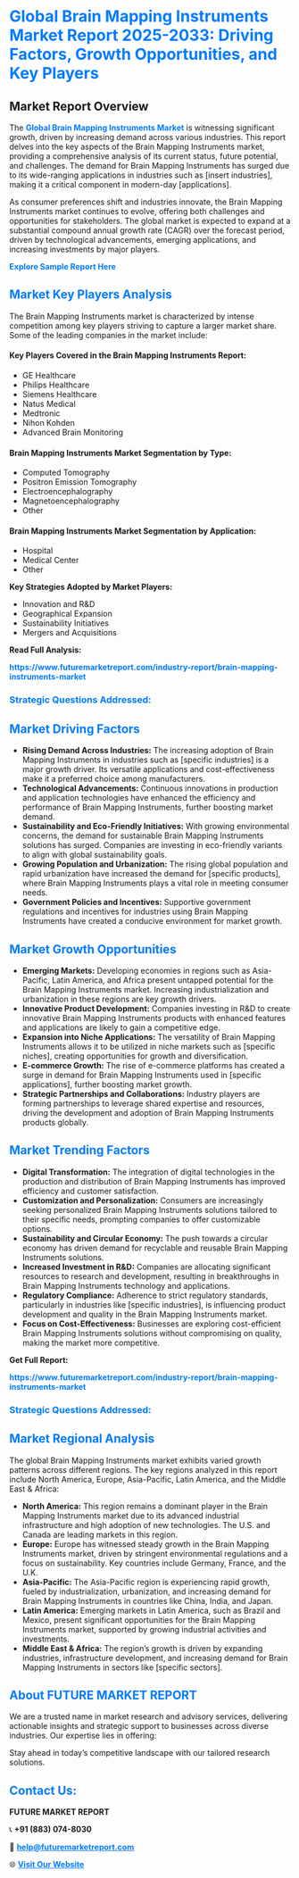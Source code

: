 <h1 style="color: #007BFF;">Global Brain Mapping Instruments Market Report 2025-2033: Driving Factors, Growth Opportunities, and Key Players</h1>

<section id="overview">
<h2>Market Report Overview</h2>
<p>The <a href="https://www.futuremarketreport.com/industry-report/brain-mapping-instruments-market" style="color: #007BFF; text-decoration: none;"><strong>Global Brain Mapping Instruments Market</strong></a> is witnessing significant growth, driven by increasing demand across various industries. This report delves into the key aspects of the Brain Mapping Instruments market, providing a comprehensive analysis of its current status, future potential, and challenges. The demand for Brain Mapping Instruments has surged due to its wide-ranging applications in industries such as [insert industries], making it a critical component in modern-day [applications].</p>
<p>As consumer preferences shift and industries innovate, the Brain Mapping Instruments market continues to evolve, offering both challenges and opportunities for stakeholders. The global market is expected to expand at a substantial compound annual growth rate (CAGR) over the forecast period, driven by technological advancements, emerging applications, and increasing investments by major players.</p>
</section>

<section id="overview">
<p><a href="https://www.futuremarketreport.com/request-sample/reportId=43089" style="color: #007BFF; text-decoration: none;"><strong>Explore Sample Report Here</strong></a></p>
</section>

<section id="key-players">
<h2 style="color: #007BFF;">Market Key Players Analysis</h2>
<p>The Brain Mapping Instruments market is characterized by intense competition among key players striving to capture a larger market share. Some of the leading companies in the market include:</p>
<h4>Key Players Covered in the Brain Mapping Instruments Report:</h4>
<ul><li>GE Healthcare</li><li>Philips Healthcare</li><li>Siemens Healthcare</li><li>Natus Medical</li><li>Medtronic</li><li>Nihon Kohden</li><li>Advanced Brain Monitoring</li></ul>
<h4>Brain Mapping Instruments Market Segmentation by Type:</h4>
<ul><li>Computed Tomography</li><li>Positron Emission Tomography</li><li>Electroencephalography</li><li>Magnetoencephalography</li><li>Other</li></ul>

<h4>Brain Mapping Instruments Market Segmentation by Application:</h4>
<ul><li>Hospital</li><li>Medical Center</li><li>Other</li></ul>
<p><strong>Key Strategies Adopted by Market Players:</strong></p>
<ul>
<li>Innovation and R&D</li>
<li>Geographical Expansion</li>
<li>Sustainability Initiatives</li>
<li>Mergers and Acquisitions</li>
</ul>
</section>

<section>
<p><strong>Read Full Analysis: </strong></p><a href="https://www.futuremarketreport.com/industry-report/brain-mapping-instruments-market" style="color: #007BFF; text-decoration: none;"><strong>https://www.futuremarketreport.com/industry-report/brain-mapping-instruments-market</strong></a>
<h3 style="color: #007BFF;">Strategic Questions Addressed:</h3>
</section>

<section id="driving-factors">
<h2 style="color: #007BFF;">Market Driving Factors</h2>
<ul>
<li><strong>Rising Demand Across Industries:</strong> The increasing adoption of Brain Mapping Instruments in industries such as [specific industries] is a major growth driver. Its versatile applications and cost-effectiveness make it a preferred choice among manufacturers.</li>
<li><strong>Technological Advancements:</strong> Continuous innovations in production and application technologies have enhanced the efficiency and performance of Brain Mapping Instruments, further boosting market demand.</li>
<li><strong>Sustainability and Eco-Friendly Initiatives:</strong> With growing environmental concerns, the demand for sustainable Brain Mapping Instruments solutions has surged. Companies are investing in eco-friendly variants to align with global sustainability goals.</li>
<li><strong>Growing Population and Urbanization:</strong> The rising global population and rapid urbanization have increased the demand for [specific products], where Brain Mapping Instruments plays a vital role in meeting consumer needs.</li>
<li><strong>Government Policies and Incentives:</strong> Supportive government regulations and incentives for industries using Brain Mapping Instruments have created a conducive environment for market growth.</li>
</ul>
</section>

<section id="growth-opportunities">
<h2 style="color: #007BFF;">Market Growth Opportunities</h2>
<ul>
<li><strong>Emerging Markets:</strong> Developing economies in regions such as Asia-Pacific, Latin America, and Africa present untapped potential for the Brain Mapping Instruments market. Increasing industrialization and urbanization in these regions are key growth drivers.</li>
<li><strong>Innovative Product Development:</strong> Companies investing in R&D to create innovative Brain Mapping Instruments products with enhanced features and applications are likely to gain a competitive edge.</li>
<li><strong>Expansion into Niche Applications:</strong> The versatility of Brain Mapping Instruments allows it to be utilized in niche markets such as [specific niches], creating opportunities for growth and diversification.</li>
<li><strong>E-commerce Growth:</strong> The rise of e-commerce platforms has created a surge in demand for Brain Mapping Instruments used in [specific applications], further boosting market growth.</li>
<li><strong>Strategic Partnerships and Collaborations:</strong> Industry players are forming partnerships to leverage shared expertise and resources, driving the development and adoption of Brain Mapping Instruments products globally.</li>
</ul>
</section>

<section id="trending-factors">
<h2 style="color: #007BFF;">Market Trending Factors</h2>
<ul>
<li><strong>Digital Transformation:</strong> The integration of digital technologies in the production and distribution of Brain Mapping Instruments has improved efficiency and customer satisfaction.</li>
<li><strong>Customization and Personalization:</strong> Consumers are increasingly seeking personalized Brain Mapping Instruments solutions tailored to their specific needs, prompting companies to offer customizable options.</li>
<li><strong>Sustainability and Circular Economy:</strong> The push towards a circular economy has driven demand for recyclable and reusable Brain Mapping Instruments solutions.</li>
<li><strong>Increased Investment in R&D:</strong> Companies are allocating significant resources to research and development, resulting in breakthroughs in Brain Mapping Instruments technology and applications.</li>
<li><strong>Regulatory Compliance:</strong> Adherence to strict regulatory standards, particularly in industries like [specific industries], is influencing product development and quality in the Brain Mapping Instruments market.</li>
<li><strong>Focus on Cost-Effectiveness:</strong> Businesses are exploring cost-efficient Brain Mapping Instruments solutions without compromising on quality, making the market more competitive.</li>
</ul>
</section>

<section>
<p><strong>Get Full Report: </strong></p><a href="https://www.futuremarketreport.com/industry-report/brain-mapping-instruments-market" style="color: #007BFF; text-decoration: none;"><strong>https://www.futuremarketreport.com/industry-report/brain-mapping-instruments-market</strong></a>
<h3 style="color: #007BFF;">Strategic Questions Addressed:</h3>
</section>


<section id="regional-analysis">
<h2 style="color: #007BFF;">Market Regional Analysis</h2>
<p>The global Brain Mapping Instruments market exhibits varied growth patterns across different regions. The key regions analyzed in this report include North America, Europe, Asia-Pacific, Latin America, and the Middle East & Africa:</p>
<ul>
<li><strong>North America:</strong> This region remains a dominant player in the Brain Mapping Instruments market due to its advanced industrial infrastructure and high adoption of new technologies. The U.S. and Canada are leading markets in this region.</li>
<li><strong>Europe:</strong> Europe has witnessed steady growth in the Brain Mapping Instruments market, driven by stringent environmental regulations and a focus on sustainability. Key countries include Germany, France, and the U.K.</li>
<li><strong>Asia-Pacific:</strong> The Asia-Pacific region is experiencing rapid growth, fueled by industrialization, urbanization, and increasing demand for Brain Mapping Instruments in countries like China, India, and Japan.</li>
<li><strong>Latin America:</strong> Emerging markets in Latin America, such as Brazil and Mexico, present significant opportunities for the Brain Mapping Instruments market, supported by growing industrial activities and investments.</li>
<li><strong>Middle East & Africa:</strong> The region’s growth is driven by expanding industries, infrastructure development, and increasing demand for Brain Mapping Instruments in sectors like [specific sectors].</li>
</ul>
</section>

<footer>
<h2 style="color: #007BFF;">About FUTURE MARKET REPORT</h2>
<p>We are a trusted name in market research and advisory services, delivering actionable insights and strategic support to businesses across diverse industries. Our expertise lies in offering:</p>

<p>Stay ahead in today’s competitive landscape with our tailored research solutions.</p>

<h2 style="color: #007BFF;">Contact Us:</h2>
<p><strong>FUTURE MARKET REPORT</strong></p>
<p>📞 <strong>+91 (883) 074-8030</strong></p>
<p>📧 <strong><a href="mailto:help@futuremarketreport.com" style="color: #007BFF;">help@futuremarketreport.com</a></strong></p>
<p>🌐 <strong><a href="https://www.futuremarketreport.com/" style="color: #007BFF;">Visit Our Website</a></strong></p>
</footer>